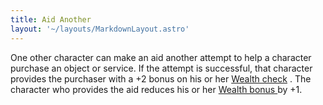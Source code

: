 ```yaml
---
title: Aid Another
layout: '~/layouts/MarkdownLayout.astro'
---
```

One other character can make an aid another attempt to help a character
purchase an object or service. If the attempt is successful, that character
provides the purchaser with a +2 bonus on his or her [ Wealth check](/modern.d20.srd/wealth/wealth.check) . The character who provides the aid
reduces his or her [ Wealth bonus ](/modern.d20.srd/wealth/wealth.bonus) by
+1.

